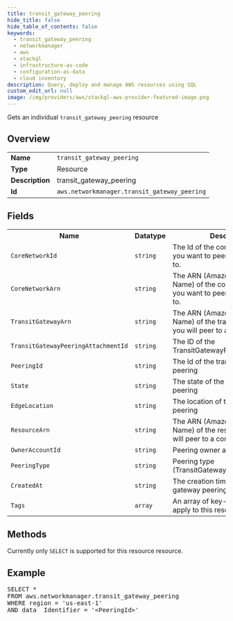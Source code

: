 ```yaml
---
title: transit_gateway_peering
hide_title: false
hide_table_of_contents: false
keywords:
  - transit_gateway_peering
  - networkmanager
  - aws
  - stackql
  - infrastructure-as-code
  - configuration-as-data
  - cloud inventory
description: Query, deploy and manage AWS resources using SQL
custom_edit_url: null
image: /img/providers/aws/stackql-aws-provider-featured-image.png
---
```

Gets an individual <code>transit_gateway_peering</code> resource

## Overview
<table><tbody>
<tr><td><b>Name</b></td><td><code>transit_gateway_peering</code></td></tr>
<tr><td><b>Type</b></td><td>Resource</td></tr>
<tr><td><b>Description</b></td><td>transit_gateway_peering</td></tr>
<tr><td><b>Id</b></td><td><code>aws.networkmanager.transit_gateway_peering</code></td></tr>
</tbody></table>

## Fields
<table><tbody>
<tr><th>Name</th><th>Datatype</th><th>Description</th></tr>
<tr><td><code>CoreNetworkId</code></td><td><code>string</code></td><td>The Id of the core network that you want to peer a transit gateway to.</td></tr>
<tr><td><code>CoreNetworkArn</code></td><td><code>string</code></td><td>The ARN (Amazon Resource Name) of the core network that you want to peer a transit gateway to.</td></tr>
<tr><td><code>TransitGatewayArn</code></td><td><code>string</code></td><td>The ARN (Amazon Resource Name) of the transit gateway that you will peer to a core network</td></tr>
<tr><td><code>TransitGatewayPeeringAttachmentId</code></td><td><code>string</code></td><td>The ID of the TransitGatewayPeeringAttachment</td></tr>
<tr><td><code>PeeringId</code></td><td><code>string</code></td><td>The Id of the transit gateway peering</td></tr>
<tr><td><code>State</code></td><td><code>string</code></td><td>The state of the transit gateway peering</td></tr>
<tr><td><code>EdgeLocation</code></td><td><code>string</code></td><td>The location of the transit gateway peering</td></tr>
<tr><td><code>ResourceArn</code></td><td><code>string</code></td><td>The ARN (Amazon Resource Name) of the resource that you will peer to a core network</td></tr>
<tr><td><code>OwnerAccountId</code></td><td><code>string</code></td><td>Peering owner account Id</td></tr>
<tr><td><code>PeeringType</code></td><td><code>string</code></td><td>Peering type (TransitGatewayPeering)</td></tr>
<tr><td><code>CreatedAt</code></td><td><code>string</code></td><td>The creation time of the transit gateway peering</td></tr>
<tr><td><code>Tags</code></td><td><code>array</code></td><td>An array of key-value pairs to apply to this resource.</td></tr>

</tbody></table>

## Methods
Currently only <code>SELECT</code> is supported for this resource resource.

## Example
<pre>
SELECT *<br/>FROM aws.networkmanager.transit_gateway_peering<br/>WHERE region = 'us-east-1'<br/>AND data__Identifier = '&lt;PeeringId&gt;'
</pre>
